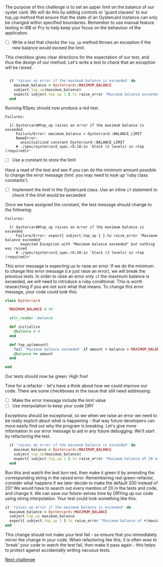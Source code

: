 The purpose of this challenge is to set an upper limit on the balance of our oyster card. We will do this by adding controls or 'guard clauses' to our top_up method that ensure that the state of an Oystercard instance can only be changed within specified boundaries. Remember to use manual feature testing in IRB or Pry to help keep your focus on the behaviour of the application.

- [ ] Write a test that checks the `top_up` method throws an exception if the new balance would exceed the limit.

This checkbox gives clear directions for the expectation of our test, and thus the design of our method. Let's write a test to check that an exception will be raised.

``` ruby

  it 'raises an error if the maximum balance is exceeded' do
    maximum_balance = Oystercard::MAXIMUM_BALANCE
    subject.top_up(maximum_balance)
    expect{ subject.top_up 1 }.to raise_error 'Maximum balance exceeded'
  end

```

Running RSpec should now produce a red test.

```
Failures:

  1) Oystercard#top_up raises an error if the maximum balance is exceeded
     Failure/Error: maximum_balance = Oystercard::BALANCE_LIMIT
     NameError:
       uninitialized constant Oystercard::BALANCE_LIMIT
     # ./spec/oystercard_spec.rb:18:in `block (3 levels) in <top (required)>'
```

- [ ] Use a constant to store the limit

Have a read of the test and see if you can do the minimum amount possible to change the error message (hint: you may need to look up 'ruby class constants').

- [ ] Implement the limit in the Oystercard class. Use an inline `if` statement to check if the limit would be exceeded

Once we have assigned the constant, the test message should change to the following:

```
Failures:

  1) Oystercard#top_up raises an error if the maximum balance is exceeded
     Failure/Error: expect{ subject.top_up 1 }.to raise_error 'Maximum balance exceeded'
       expected Exception with "Maximum balance exceeded" but nothing was raised
     # ./spec/oystercard_spec.rb:20:in `block (3 levels) in <top (required)>'
```
This error message is expecting us to raise an error. If we do the minimum to change this error message (i.e just raise an error), we will break the previous tests. In order to raise an error only `if` the maximum balance is exceeded, we will need to introduce a ruby conditional. This is worth researching if you are not sure what that means. To change this error message, your code could look this:
``` ruby
class Oystercard

  MAXIMUM_BALANCE = 90

  attr_reader :balance

  def initialize
    @balance = 0
  end

  def top_up(amount)
    fail 'Maximum balance exceeded' if amount + balance > MAXIMUM_BALANCE
    @balance += amount
  end

end
```

Our tests should now be green. High five!

Time for a refactor - let's have a think about how we could improve our code. There are some checkboxes in the issue that still need addressing:

- [ ] Make the error message include the limit value
- [ ] Use interpolation to keep your code DRY

Exceptions should be exceptional, so we when we raise an error we need to be really explicit about what is happening - that way future developers can more easily find out why the program is breaking. Let's give more information in our error message to aid in any future debugging. We'll start by refactoring the test.

``` ruby
  it 'raises an error if the maximum balance is exceeded' do
    maximum_balance = Oystercard::MAXIMUM_BALANCE
    subject.top_up(maximum_balance)
    expect{ subject.top_up 1 }.to raise_error 'Maximum balance of 20 exceeded'
  end
```

Run this and watch the test turn red, then make it green it by amending the corresponding string in the raised error. Remembering red-green-refactor, consider what happens if we later decide to make the default 200 instead of 20? We would have to search out every mention of 20 in the tests and code, and change it. We can save our future-selves time by DRYing up our code using string interpolation. Your test could look something like this:

``` ruby
it 'raises an error if the maximum balance is exceeded' do
  maximum_balance = Oystercard::MAXIMUM_BALANCE
  subject.top_up maximum_balance
  expect{ subject.top_up 1 }.to raise_error "Maximum balance of #{maximum_balance} exceeded"
end
```

This change should not make your test fail - so ensure that you immediately mirror the change in your code. When refactoring like this, it is often wise to 'break' your code to watch the test fail, then make it pass again - this helps to protect against accidentally writing vacuous tests.

[Next challenge](../07_deducting_money.md)



